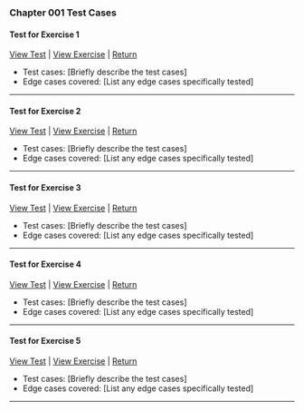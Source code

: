 ﻿### Chapter 001 Test Cases

#### Test for Exercise 1

[View Test](Chapter001Exercise1Test.java) | [View Exercise](../../../main/java/Chapter001/Chapter001Exercise1.java) | [Return](../../../../README.md)

- Test cases: [Briefly describe the test cases]
- Edge cases covered: [List any edge cases specifically tested]

---
#### Test for Exercise 2

[View Test](Chapter001Exercise2Test.java) | [View Exercise](../../../main/java/Chapter001/Chapter001Exercise2.java) | [Return](../../../../README.md)

- Test cases: [Briefly describe the test cases]
- Edge cases covered: [List any edge cases specifically tested]

---
#### Test for Exercise 3

[View Test](Chapter001Exercise3Test.java) | [View Exercise](../../../main/java/Chapter001/Chapter001Exercise3.java) | [Return](../../../../README.md)

- Test cases: [Briefly describe the test cases]
- Edge cases covered: [List any edge cases specifically tested]

---
#### Test for Exercise 4

[View Test](Chapter001Exercise4Test.java) | [View Exercise](../../../main/java/Chapter001/Chapter001Exercise4.java) | [Return](../../../../README.md)

- Test cases: [Briefly describe the test cases]
- Edge cases covered: [List any edge cases specifically tested]

---
#### Test for Exercise 5

[View Test](Chapter001Exercise5Test.java) | [View Exercise](../../../main/java/Chapter001/Chapter001Exercise5.java) | [Return](../../../../README.md)

- Test cases: [Briefly describe the test cases]
- Edge cases covered: [List any edge cases specifically tested]

---

